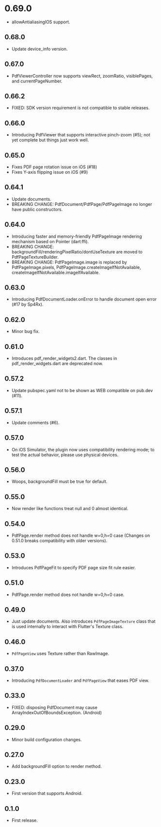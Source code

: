 # 0.69.0

* allowAntialiasingIOS support.

## 0.68.0

* Update device_info version.

## 0.67.0

* PdfViewerController now supports viewRect, zoomRatio, visiblePages, and currentPageNumber.

## 0.66.2

* FIXED: SDK version requirement is not compatible to stable releases.

## 0.66.0

* Introducing PdfViewer that supports interactive pinch-zoom (#5); not yet complete but things just work well.

## 0.65.0

* Fixes PDF page rotation issue on iOS (#18)
* Fixes Y-axis flipping issue on iOS (#9)

## 0.64.1

* Update documents.
* BREAKING CHANGE: PdfDocument/PdfPage/PdfPageImage no longer have public constructors.

## 0.64.0

* Introducing faster and memory-friendly PdfPageImage rendering mechanism based on Pointer<Uint8> (dart:ffi).
* BREAKING CHANGE: backgroundFill/renderingPixelRatio/dontUseTexture are moved to PdfPageTextureBuilder.
* BREAKING CHANGE: PdfPageImage.image is replaced by PdfPageImage.pixels, PdfPageImage.createImageIfNotAvailable, createImageIfNotAvailable.imageIfAvailable.

## 0.63.0

* Introducing PdfDocumentLoader.onError to handle document open error (#17 by Sp4Rx).

## 0.62.0

* Minor bug fix.

## 0.61.0

* Introduces pdf_render_widgets2.dart. The classes in pdf_render_widgets.dart are deprecated now.

## 0.57.2

* Update pubspec.yaml not to be shown as WEB compatible on pub.dev (#11).

## 0.57.1

* Update comments (#6).

## 0.57.0

* On iOS Simulator, the plugin now uses compatibility rendering mode; to test the actual behavior, please use physical devices.

## 0.56.0

* Woops, backgroundFill must be true for default.

## 0.55.0

* Now render like functions treat null and 0 almost identical.

## 0.54.0

* PdfPage.render method does not handle w=0,h=0 case (Changes on 0.51.0 breaks compatibility with older versions).

## 0.53.0

* Introduces PdfPageFit to specify PDF page size fit rule easier.

## 0.51.0

* PdfPage.render method does not handle w=0,h=0 case.

## 0.49.0

* Just update documents. Also introduces `PdfPageImageTexture` class that is used internally to interact with Flutter's Texture class.

## 0.46.0

* `PdfPageView` uses Texture rather than RawImage.

## 0.37.0

* Introducing `PdfDocumentLoader` and `PdfPageView` that eases PDF view.

## 0.33.0

* FIXED: disposing PdfDocument may cause ArrayIndexOutOfBoundsException. (Android)

## 0.29.0

* Minor build configuration changes.

## 0.27.0

* Add backgroundFill option to render method.

## 0.23.0

* First version that supports Android.

## 0.1.0

* First release.
